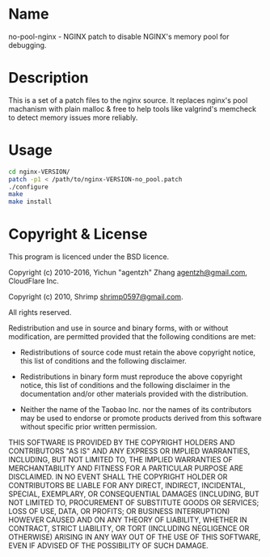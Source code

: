 Name
====

no-pool-nginx - NGINX patch to disable NGINX's memory pool for debugging.

Description
===========

This is a set of a patch files to the nginx source. It replaces nginx's pool machanism
with plain malloc & free to help tools like valgrind's memcheck to detect
memory issues more reliably.

Usage
=====

```bash
cd nginx-VERSION/
patch -p1 < /path/to/nginx-VERSION-no_pool.patch
./configure
make
make install
```

Copyright & License
===================

This program is licenced under the BSD licence.

Copyright (c) 2010-2016, Yichun "agentzh" Zhang <agentzh@gmail.com>, CloudFlare Inc.

Copyright (c) 2010, Shrimp <shrimp0597@gmail.com>.

All rights reserved.

Redistribution and use in source and binary forms, with or without
modification, are permitted provided that the following conditions
are met:

* Redistributions of source code must retain the above copyright
notice, this list of conditions and the following disclaimer.

* Redistributions in binary form must reproduce the above copyright
notice, this list of conditions and the following disclaimer in the
documentation and/or other materials provided with the distribution.

* Neither the name of the Taobao Inc. nor the names of its
contributors may be used to endorse or promote products derived from
this software without specific prior written permission.

THIS SOFTWARE IS PROVIDED BY THE COPYRIGHT HOLDERS AND CONTRIBUTORS
"AS IS" AND ANY EXPRESS OR IMPLIED WARRANTIES, INCLUDING, BUT NOT
LIMITED TO, THE IMPLIED WARRANTIES OF MERCHANTABILITY AND FITNESS FOR
A PARTICULAR PURPOSE ARE DISCLAIMED. IN NO EVENT SHALL THE COPYRIGHT
HOLDER OR CONTRIBUTORS BE LIABLE FOR ANY DIRECT, INDIRECT, INCIDENTAL,
SPECIAL, EXEMPLARY, OR CONSEQUENTIAL DAMAGES (INCLUDING, BUT NOT LIMITED
TO, PROCUREMENT OF SUBSTITUTE GOODS OR SERVICES; LOSS OF USE, DATA, OR
PROFITS; OR BUSINESS INTERRUPTION) HOWEVER CAUSED AND ON ANY THEORY OF
LIABILITY, WHETHER IN CONTRACT, STRICT LIABILITY, OR TORT (INCLUDING
NEGLIGENCE OR OTHERWISE) ARISING IN ANY WAY OUT OF THE USE OF THIS
SOFTWARE, EVEN IF ADVISED OF THE POSSIBILITY OF SUCH DAMAGE.

